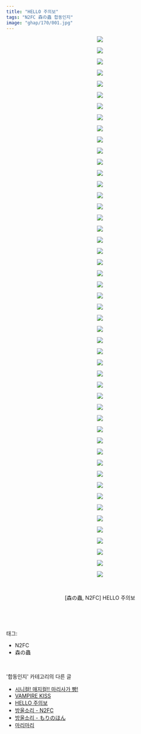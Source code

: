 ```yaml
---
title: "HELLO 주의보"
tags: "N2FC 森の蟲 합동인지"
image: "ghap/170/001.jpg"
---
```

<div class="article">
<p style="text-align: center; clear: none; float: none;"><img src="{{ site.nasurl }}/ghap/170/001.jpg"/></p>
<p style="text-align: center; clear: none; float: none;"><img src="{{ site.nasurl }}/ghap/170/002.jpg"/></p>
<p style="text-align: center; clear: none; float: none;"><img src="{{ site.nasurl }}/ghap/170/003.jpg"/></p>
<p style="text-align: center; clear: none; float: none;"><img src="{{ site.nasurl }}/ghap/170/004.jpg"/></p>
<p style="text-align: center; clear: none; float: none;"><img src="{{ site.nasurl }}/ghap/170/005.jpg"/></p>
<p style="text-align: center; clear: none; float: none;"><img src="{{ site.nasurl }}/ghap/170/006.jpg"/></p>
<p style="text-align: center; clear: none; float: none;"><img src="{{ site.nasurl }}/ghap/170/007.jpg"/></p>
<p style="text-align: center; clear: none; float: none;"><img src="{{ site.nasurl }}/ghap/170/008.jpg"/></p>
<p style="text-align: center; clear: none; float: none;"><img src="{{ site.nasurl }}/ghap/170/009.jpg"/></p>
<p style="text-align: center; clear: none; float: none;"><img src="{{ site.nasurl }}/ghap/170/010.jpg"/></p>
<p style="text-align: center; clear: none; float: none;"><img src="{{ site.nasurl }}/ghap/170/011.jpg"/></p>
<p style="text-align: center; clear: none; float: none;"><img src="{{ site.nasurl }}/ghap/170/012.jpg"/></p>
<p style="text-align: center; clear: none; float: none;"><img src="{{ site.nasurl }}/ghap/170/013.jpg"/></p>
<p style="text-align: center; clear: none; float: none;"><img src="{{ site.nasurl }}/ghap/170/014.jpg"/></p>
<p style="text-align: center; clear: none; float: none;"><img src="{{ site.nasurl }}/ghap/170/015.jpg"/></p>
<p style="text-align: center; clear: none; float: none;"><img src="{{ site.nasurl }}/ghap/170/016.jpg"/></p>
<p style="text-align: center; clear: none; float: none;"><img src="{{ site.nasurl }}/ghap/170/017.jpg"/></p>
<p style="text-align: center; clear: none; float: none;"><img src="{{ site.nasurl }}/ghap/170/018.jpg"/></p>
<p style="text-align: center; clear: none; float: none;"><img src="{{ site.nasurl }}/ghap/170/019.jpg"/></p>
<p style="text-align: center; clear: none; float: none;"><img src="{{ site.nasurl }}/ghap/170/020.jpg"/></p>
<p style="text-align: center; clear: none; float: none;"><img src="{{ site.nasurl }}/ghap/170/021.jpg"/></p>
<p style="text-align: center; clear: none; float: none;"><img src="{{ site.nasurl }}/ghap/170/022.jpg"/></p>
<p style="text-align: center; clear: none; float: none;"><img src="{{ site.nasurl }}/ghap/170/023.jpg"/></p>
<p style="text-align: center; clear: none; float: none;"><img src="{{ site.nasurl }}/ghap/170/024.jpg"/></p>
<p style="text-align: center; clear: none; float: none;"><img src="{{ site.nasurl }}/ghap/170/025.jpg"/></p>
<p style="text-align: center; clear: none; float: none;"><img src="{{ site.nasurl }}/ghap/170/026.jpg"/></p>
<p style="text-align: center; clear: none; float: none;"><img src="{{ site.nasurl }}/ghap/170/027.jpg"/></p>
<p style="text-align: center; clear: none; float: none;"><img src="{{ site.nasurl }}/ghap/170/028.jpg"/></p>
<p style="text-align: center; clear: none; float: none;"><img src="{{ site.nasurl }}/ghap/170/029.jpg"/></p>
<p style="text-align: center; clear: none; float: none;"><img src="{{ site.nasurl }}/ghap/170/030.jpg"/></p>
<p style="text-align: center; clear: none; float: none;"><img src="{{ site.nasurl }}/ghap/170/031.jpg"/></p>
<p style="text-align: center; clear: none; float: none;"><img src="{{ site.nasurl }}/ghap/170/032.jpg"/></p>
<p style="text-align: center; clear: none; float: none;"><img src="{{ site.nasurl }}/ghap/170/033.jpg"/></p>
<p style="text-align: center; clear: none; float: none;"><img src="{{ site.nasurl }}/ghap/170/034.jpg"/></p>
<p style="text-align: center; clear: none; float: none;"><img src="{{ site.nasurl }}/ghap/170/035.jpg"/></p>
<p style="text-align: center; clear: none; float: none;"><img src="{{ site.nasurl }}/ghap/170/036.jpg"/></p>
<p style="text-align: center; clear: none; float: none;"><img src="{{ site.nasurl }}/ghap/170/037.jpg"/></p>
<p style="text-align: center; clear: none; float: none;"><img src="{{ site.nasurl }}/ghap/170/038.jpg"/></p>
<p style="text-align: center; clear: none; float: none;"><img src="{{ site.nasurl }}/ghap/170/039.jpg"/></p>
<p style="text-align: center; clear: none; float: none;"><img src="{{ site.nasurl }}/ghap/170/040.jpg"/></p>
<p style="text-align: center; clear: none; float: none;"><img src="{{ site.nasurl }}/ghap/170/041.jpg"/></p>
<p style="text-align: center; clear: none; float: none;"><img src="{{ site.nasurl }}/ghap/170/042.jpg"/></p>
<p style="text-align: center; clear: none; float: none;"><img src="{{ site.nasurl }}/ghap/170/043.jpg"/></p>
<p style="text-align: center; clear: none; float: none;"><img src="{{ site.nasurl }}/ghap/170/044.jpg"/></p>
<p style="text-align: center; clear: none; float: none;"><img src="{{ site.nasurl }}/ghap/170/045.jpg"/></p>
<p style="text-align: center; clear: none; float: none;"><img src="{{ site.nasurl }}/ghap/170/046.jpg"/></p>
<p style="text-align: center; clear: none; float: none;"><img src="{{ site.nasurl }}/ghap/170/047.jpg"/></p>
<p style="text-align: center; clear: none; float: none;"><img src="{{ site.nasurl }}/ghap/170/048.jpg"/></p>
<p style="text-align: center; clear: none; float: none;"><img src="{{ site.nasurl }}/ghap/170/049.jpg"/></p>
<p style="text-align: center; clear: none; float: none;"><br/></p>
<p style="text-align: center; clear: none; float: none;">[森の蟲, N2FC] HELLO 주의보</p>
<p><br/></p>
</div><br/>
<div class="tagTrail">
<p>태그: </p>
<ul>
<li>N2FC</li>
<li>森の蟲</li>
</ul>
</div><br/>
<div class="another">
<p>'합동인지' 카테고리의 다른 글</p>
<ul>
<li><a href="/2016-06-19-ghap_280">시니컬! 매지컬!! 마리사가 빵!</a></li>
<li><a href="/2016-06-19-ghap_250">VAMPIRE KISS</a></li>
<li><a href="/2016-06-18-ghap_170">HELLO 주의보</a></li>
<li><a href="/2016-06-18-ghap_167">방울소리 - N2FC</a></li>
<li><a href="/2016-06-18-ghap_166">방울소리 - もりのほん</a></li>
<li><a href="/2016-06-16-ghap_35">마리마리</a></li>
</ul>
</div><br/>
<div class="cb_module cb_fluid">
<div class="cb_wrt cb_profile">
</div><!-- commentList close -->
</div><br/>
